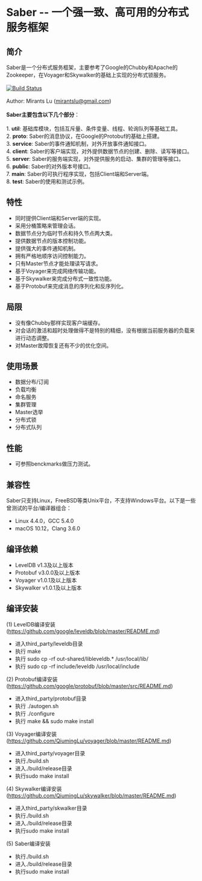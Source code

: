 # Saber -- 一个强一致、高可用的分布式服务框架
## 简介
Saber是一个分布式服务框架，主要参考了Google的Chubby和Apache的Zookeeper，在Voyager和Skywalker的基础上实现的分布式锁服务。
<br/>
<br/>[![Build Status](https://travis-ci.org/QiumingLu/saber.svg?branch=master)](https://travis-ci.org/QiumingLu/saber)
<br/>
<br/>Author: Mirants Lu (mirantslu@gmail.com) 
<br/>
<br/>**Saber主要包含以下几个部分**：
<br/>
<br/>1. **util**: 基础库模块，包括互斥量、条件变量、线程、轮询队列等基础工具。
<br/>2. **proto**: Saber的消息协议，在Google的Protobuf的基础上搭建。 
<br/>3. **service**: Saber的事件通知机制，对外开放事件通知接口。
<br/>4. **client**: Saber的客户端实现，对外提供数据节点的创建、删除、读写等接口。
<br/>5. **server**:  Saber的服务端实现，对外提供服务的启动、集群的管理等接口。
<br/>6. **public**: Saber的对外版本号接口。
<br/>7. **main**: Saber的可执行程序实现，包括Client端和Server端。
<br/>8. **test**: Saber的使用和测试示例。

## 特性
* 同时提供Client端和Server端的实现。
* 采用分桶策略来管理会话。
* 数据节点分为临时节点和持久节点两大类。
* 提供数据节点的版本控制功能。
* 提供强大的事件通知机制。
* 拥有严格地顺序访问控制能力。
* 只有Master节点才能处理读写请求。
* 基于Voyager来完成网络传输功能。
* 基于Skywalker来完成分布式一致性功能。
* 基于Protobuf来完成消息的序列化和反序列化。

## 局限
* 没有像Chubby那样实现客户端缓存。
* 对会话的激活和超时处理做得不是特别的精细，没有根据当前服务器的负载来进行动态调整。
* 对Master故障恢复还有不少的优化空间。

## 使用场景
* 数据分布/订阅
* 负载均衡
* 命名服务
* 集群管理
* Master选举
* 分布式锁
* 分布式队列

## 性能
* 可参照benckmarks做压力测试。

## 兼容性
Saber只支持Linux，FreeBSD等类Unix平台，不支持Windows平台。以下是一些曾测试的平台/编译器组合：
* Linux 4.4.0，GCC 5.4.0 
* macOS 10.12，Clang 3.6.0

## 编译依赖
* LevelDB   v1.3及以上版本
* Protobuf  v3.0.0及以上版本
* Voyager   v1.0.1及以上版本
* Skywalker v1.0.1及以上版本

## 编译安装
(1) LevelDB编译安装(https://github.com/google/leveldb/blob/master/README.md) 
* 进入third_party/leveldb目录 
* 执行 make 
* 执行 sudo cp -rf out-shared/libleveldb.* /usr/local/lib/ 
* 执行 sudo cp -rf include/leveldb /usr/local/include

(2) Protobuf编译安装(https://github.com/google/protobuf/blob/master/src/README.md) 
* 进入third_party/protobuf目录 
* 执行 ./autogen.sh
* 执行 ./configure 
* 执行 make && sudo make install

(3) Voyager编译安装(https://github.com/QiumingLu/voyager/blob/master/README.md) 
* 进入third_party/voyager目录
* 执行./build.sh
* 进入./build/release目录
* 执行sudo make install

(4) Skywalker编译安装(https://github.com/QiumingLu/skywalker/blob/master/README.md) 
* 进入third_party/skwalker目录
* 执行./build.sh
* 进入./build/release目录
* 执行sudo make install

(5) Saber编译安装
* 执行./build.sh
* 进入./build/release目录
* 执行sudo make install
